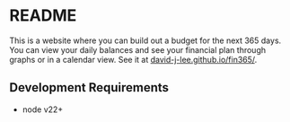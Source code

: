 # README

This is a website where you can build out a budget for the next 365 days. You can view your daily balances and see your financial plan through graphs or in a calendar view. See it at [david-j-lee.github.io/fin365/](https://david-j-lee.github.io/fin365/).

## Development Requirements

- node v22+
